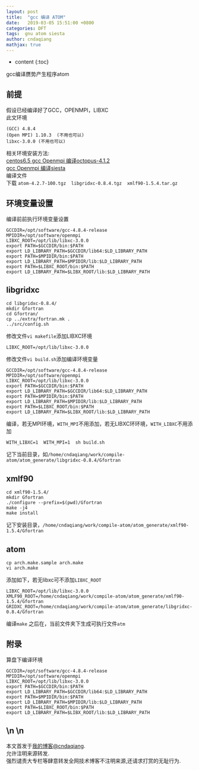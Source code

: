 ```yaml
---
layout: post
title:  "gcc 编译 ATOM"
date:   2019-03-05 15:51:00 +0800
categories: DFT
tags:  gnu atom siesta
author: cndaqiang
mathjax: true
---
```

* content
{:toc}

gcc编译赝势产生程序atom<br>






## 前提
假设已经编译好了GCC，OPENMPI，LIBXC<br>
此文环境
```
(GCC) 4.8.4
(Open MPI) 1.10.3  (不用也可以)
libxc-3.0.0 (不用也可以)
```
相关环境安装方法:<br>
[centos6.5 gcc Openmpi 编译octopus-4.1.2](/2018/09/15/gun-openmpi-octopus-4.1.2)<br>
[gcc Openmpi 编译siesta](/2018/09/12/gun-openmpi-siesta)<br>
编译文件<br>
下载 `atom-4.2.7-100.tgz  libgridxc-0.8.4.tgz  xmlf90-1.5.4.tar.gz`

## 环境变量设置
编译前前执行环境变量设置
```
GCCDIR=/opt/software/gcc-4.8.4-release
MPIDIR=/opt/software/openmpi
LIBXC_ROOT=/opt/lib/libxc-3.0.0
export PATH=$GCCDIR/bin:$PATH
export LD_LIBRARY_PATH=$GCCDIR/lib64:$LD_LIBRARY_PATH
export PATH=$MPIDIR/bin:$PATH
export LD_LIBRARY_PATH=$MPIDIR/lib:$LD_LIBRARY_PATH
export PATH=$LIBXC_ROOT/bin:$PATH
export LD_LIBRARY_PATH=$LIBX_ROOT/lib:$LD_LIBRARY_PATH
```

## libgridxc

```
cd libgridxc-0.8.4/
mkdir Gfortran
cd Gfortran/
cp ../extra/fortran.mk .
../src/config.sh
```
修改文件`vi makefile`添加LIBXC环境
```
LIBXC_ROOT=/opt/lib/libxc-3.0.0
```
修改文件`vi build.sh`添加编译环境变量
```
GCCDIR=/opt/software/gcc-4.8.4-release
MPIDIR=/opt/software/openmpi
LIBXC_ROOT=/opt/lib/libxc-3.0.0
export PATH=$GCCDIR/bin:$PATH
export LD_LIBRARY_PATH=$GCCDIR/lib64:$LD_LIBRARY_PATH
export PATH=$MPIDIR/bin:$PATH
export LD_LIBRARY_PATH=$MPIDIR/lib:$LD_LIBRARY_PATH
export PATH=$LIBXC_ROOT/bin:$PATH
export LD_LIBRARY_PATH=$LIBX_ROOT/lib:$LD_LIBRARY_PATH
```
编译，若无MPI环境，`WITH_MPI`不用添加，若无LIBXC环环境，`WITH_LIBXC`不用添加
```
WITH_LIBXC=1  WITH_MPI=1  sh build.sh
```
记下当前目录，如`/home/cndaqiang/work/compile-atom/atom_generate/libgridxc-0.8.4/Gfortran`

## xmlf90

```
cd xmlf90-1.5.4/
mkdir Gfortran
./configure --prefix=$(pwd)/Gfortran
make -j4
make install
```
记下安装目录，`/home/cndaqiang/work/compile-atom/atom_generate/xmlf90-1.5.4/Gfortran`

## atom

```
cp arch.make.sample arch.make
vi arch.make
```
添加如下，若无libxc可不添加`LIBXC_ROOT`
```
LIBXC_ROOT=/opt/lib/libxc-3.0.0
XMLF90_ROOT=/home/cndaqiang/work/compile-atom/atom_generate/xmlf90-1.5.4/Gfortran
GRIDXC_ROOT=/home/cndaqiang/work/compile-atom/atom_generate/libgridxc-0.8.4/Gfortran
```
编译`make`
之后在，当前文件夹下生成可执行文件`atm`



## 附录
算盘下编译环境
```
GCCDIR=/opt/software/gcc-4.8.4-release
MPIDIR=/opt/software/openmpi
LIBXC_ROOT=/opt/lib/libxc-3.0.0
export PATH=$GCCDIR/bin:$PATH
export LD_LIBRARY_PATH=$GCCDIR/lib64:$LD_LIBRARY_PATH
export PATH=$MPIDIR/bin:$PATH
export LD_LIBRARY_PATH=$MPIDIR/lib:$LD_LIBRARY_PATH
export PATH=$LIBXC_ROOT/bin:$PATH
export LD_LIBRARY_PATH=$LIBX_ROOT/lib:$LD_LIBRARY_PATH
```

\n
\n
------
本文首发于[我的博客@cndaqiang](https://cndaqiang.github.io/).<br>
允许注明来源转发.<br>
强烈谴责大专栏等肆意转发全网技术博客不注明来源,还请求打赏的无耻行为.
